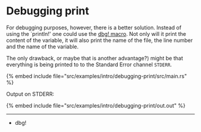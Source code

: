 # Debugging print

For debugging purposes, however, there is a better solution. Instead of using the `println!' one could use the [dbg! macro](https://doc.rust-lang.org/std/macro.dbg.html).
Not only will it print the content of the variable, it will also print the name of the file, the line number and the name of the variable.

The only drawback, or maybe that is another advantage?) might be that everything is being printed to to the Standard Error channel `STDERR`.

{% embed include file="src/examples/intro/debugging-print/src/main.rs" %}

Output on STDERR:

{% embed include file="src/examples/intro/debugging-print/out.out" %}


---

* dbg!

